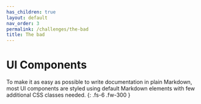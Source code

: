 ```yaml
---
has_children: true
layout: default
nav_order: 3
permalink: /challenges/the-bad
title: The bad
---
```


# UI Components

To make it as easy as possible to write documentation in plain Markdown, most UI components are styled using default Markdown elements with few additional CSS classes needed.
{: .fs-6 .fw-300 }
